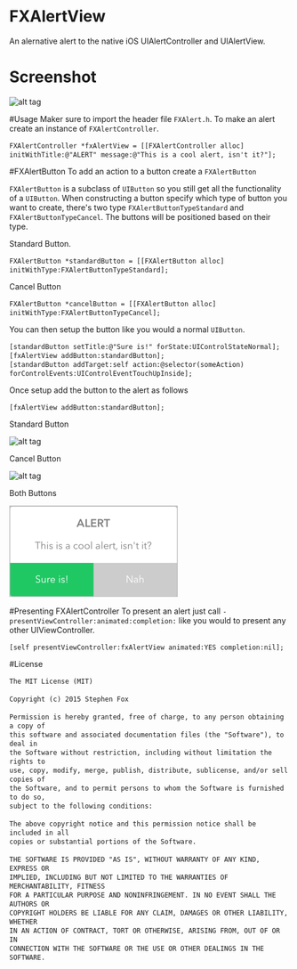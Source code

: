 # FXAlertView
An alernative alert to the native iOS UIAlertController and UIAlertView.

# Screenshot
![alt tag](https://github.com/StephenFox1995/FXAlertView-iOS/blob/master/Assets/Screenshot.png)

#Usage
Maker sure to import the header file `FXAlert.h`. To make an alert create an instance of `FXAlertController`.
```
FXAlertController *fxAlertView = [[FXAlertController alloc] initWithTitle:@"ALERT" message:@"This is a cool alert, isn't it?"];
```


#FXAlertButton
To add an action to a button create a `FXAlertButton`

`FXAlertButton` is a subclass of `UIButton` so you still get all the functionality of a `UIButton`. When constructing a button specify which type of button you want to create, there's two type `FXAlertButtonTypeStandard` and `FXAlertButtonTypeCancel`. The buttons will be positioned based on their type.

Standard Button.
```
FXAlertButton *standardButton = [[FXAlertButton alloc] initWithType:FXAlertButtonTypeStandard];
```

Cancel Button
``` 
FXAlertButton *cancelButton = [[FXAlertButton alloc] initWithType:FXAlertButtonTypeCancel];
```

You can then setup the button like you would a normal `UIButton`.
```
[standardButton setTitle:@"Sure is!" forState:UIControlStateNormal];
[fxAlertView addButton:standardButton];
[standardButton addTarget:self action:@selector(someAction) forControlEvents:UIControlEventTouchUpInside];
```


Once setup add the button to the alert as follows
```
[fxAlertView addButton:standardButton];
```
Standard Button

![alt tag](https://github.com/StephenFox1995/FXAlertView-iOS/blob/master/Assets/StandardButton.png)

Cancel Button

![alt tag](https://github.com/StephenFox1995/FXAlertView-iOS/blob/master/Assets/CancelButton.png)

Both Buttons

![alt tag](https://github.com/StephenFox1995/FXAlertView/blob/master/Assets/Screen%20Shot%202015-09-11%20at%2001.05.42.png)

#Presenting FXAlertController
To present an alert just call `-presentViewController:animated:completion:` like you would to present any other UIViewController.

```
[self presentViewController:fxAlertView animated:YES completion:nil];
```

#License

```
The MIT License (MIT)

Copyright (c) 2015 Stephen Fox

Permission is hereby granted, free of charge, to any person obtaining a copy of
this software and associated documentation files (the "Software"), to deal in
the Software without restriction, including without limitation the rights to
use, copy, modify, merge, publish, distribute, sublicense, and/or sell copies of
the Software, and to permit persons to whom the Software is furnished to do so,
subject to the following conditions:

The above copyright notice and this permission notice shall be included in all
copies or substantial portions of the Software.

THE SOFTWARE IS PROVIDED "AS IS", WITHOUT WARRANTY OF ANY KIND, EXPRESS OR
IMPLIED, INCLUDING BUT NOT LIMITED TO THE WARRANTIES OF MERCHANTABILITY, FITNESS
FOR A PARTICULAR PURPOSE AND NONINFRINGEMENT. IN NO EVENT SHALL THE AUTHORS OR
COPYRIGHT HOLDERS BE LIABLE FOR ANY CLAIM, DAMAGES OR OTHER LIABILITY, WHETHER
IN AN ACTION OF CONTRACT, TORT OR OTHERWISE, ARISING FROM, OUT OF OR IN
CONNECTION WITH THE SOFTWARE OR THE USE OR OTHER DEALINGS IN THE SOFTWARE.
```
